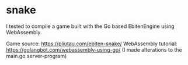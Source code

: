 # snake
I tested to compile a game built with the Go based EbitenEngine using WebAssembly.

Game source: https://pliutau.com/ebiten-snake/
WebAssembly tutorial: https://golangbot.com/webassembly-using-go/ (I made alterations to the main.go server-program)
